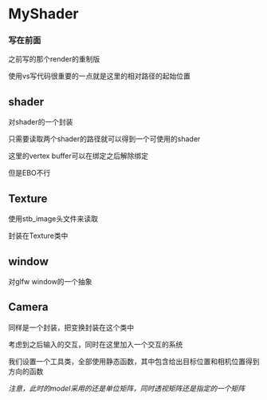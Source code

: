 # MyShader

### 写在前面

之前写的那个render的重制版

使用vs写代码很重要的一点就是这里的相对路径的起始位置



## shader

对shader的一个封装

只需要读取两个shader的路径就可以得到一个可使用的shader

这里的vertex buffer可以在绑定之后解除绑定

但是EBO不行 	

## Texture

使用stb_image头文件来读取

封装在Texture类中



## window

对glfw window的一个抽象



## Camera

同样是一个封装，把变换封装在这个类中

考虑到之后输入的交互，同时在这里加入一个交互的系统

我们设置一个工具类，全部使用静态函数，其中包含给出目标位置和相机位置得到方向的函数

*注意，此时的model采用的还是单位矩阵，同时透视矩阵还是指定的一个矩阵*

































